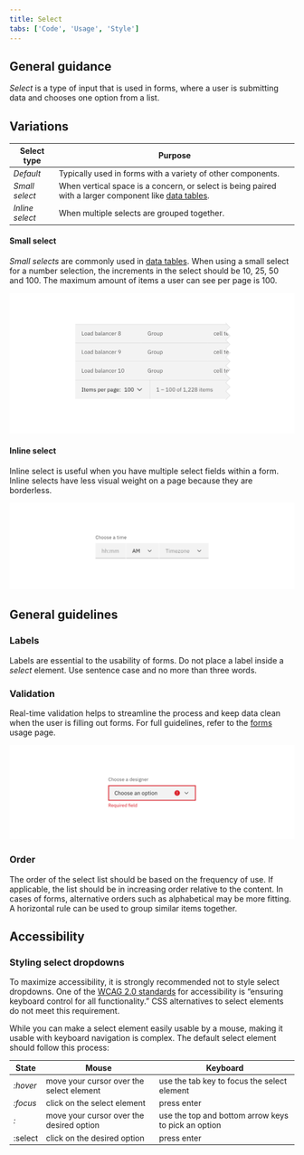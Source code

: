 ```yaml
---
title: Select
tabs: ['Code', 'Usage', 'Style']
---
```




## General guidance
_Select_ is a type of input that is used in forms, where a user is submitting data and chooses one option from a list.


## Variations

| Select type   | Purpose                                                                                                                                                     |
| ------------- | ----------------------------------------------------------------------------------------------------------------------------------------------------------- |
| _Default_      | Typically used in forms with a variety of other components.                                                                                                 |
| _Small select_  | When vertical space is a concern, or select is being paired with a larger component like [data tables](/components/data-table). |
| _Inline select_ | When multiple selects are grouped together.                                                                                                                 |

#### Small select

_Small selects_ are commonly used in [data tables](/components/data-table). When using a small select for a number selection, the increments in the select should be 10, 25, 50 and 100. The maximum amount of items a user can see per page is 100.

<image-component cols="8" caption="Example of small select in data table">

![Example of a small select](images/select-usage-3.png)

</image-component>

#### Inline select

Inline select is useful when you have multiple select fields within a form. Inline selects have less visual weight on a page because they are borderless.

<image-component cols="8" caption="Example of inline select">

![Example of a small select](images/select-usage-4.png)

</image-component>

## General guidelines

### Labels

Labels are essential to the usability of forms. Do not place a label inside a _select_ element. Use sentence case and no more than three words.

### Validation

Real-time validation helps to streamline the process and keep data clean when the user is filling out forms. For full guidelines, refer to the [forms](/components/form) usage page.

<image-component cols="8" caption="Validation on select">

![Example of a small select](images/select-usage-1.png)

</image-component>

### Order

The order of the select list should be based on the frequency of use. If applicable, the list should be in increasing order relative to the content. In cases of forms, alternative orders such as alphabetical may be more fitting. A horizontal rule can be used to group similar items together.

## Accessibility

### Styling select dropdowns

To maximize accessibility, it is strongly recommended not to style select dropdowns.
One of the [WCAG 2.0 standards](https://www.w3.org/TR/WCAG20-TECHS/G202.html) for accessibility is “ensuring keyboard control for all functionality.” CSS alternatives to select elements do not meet this requirement.

While you can make a select element easily usable by a mouse, making it usable with keyboard navigation is complex. The default select element should follow this process:

| State        | Mouse                                    | Keyboard                                            |
| ------- | ---------------------------------------- | --------------------------------------------------- |
| _:hover_  | move your cursor over the select element | use the tab key to focus the select element         |
| _:focus_  | click on the select element              | press enter                                         |
| _:_       | move your cursor over the desired option | use the top and bottom arrow keys to pick an option |
| :select | click on the desired option              | press enter                                         |
